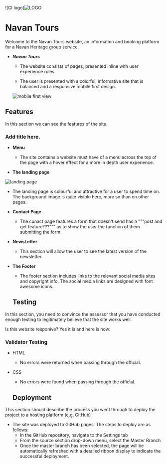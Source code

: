![CI logo]![LOGO](https://user-images.githubusercontent.com/127897306/226232222-056f5a71-ecdc-44ee-a6b3-7f67e3ef367f.jpg)


# Navan Tours

Welcome to the Navan Tours website, an information and booking platform for a Navan Heritage group service.

 - ___Navan Tours___

    - The website consists of  pages, presented inline with user experience rules.

    - The user is presented with a colorful, informative site that is balanced and a responsive mobile first design.
    
   ![mobile first view](https://user-images.githubusercontent.com/127897306/226232198-80d3af5c-bb2f-4c5b-9d76-301ec8a245d9.jpg)
 
## Features 

In this section we can see the features of the site.

### Add title here.

- __Menu__

  - The site contains a website must have of a menu across the top of the page with a hover effect for a more in depth user experience. 

- __The landing page__

![landing page](https://user-images.githubusercontent.com/127897306/226232100-001b4e58-0ade-4cb4-aad4-b73c18eebee5.jpg)

  - The landing page is colourful and attractive for a user to spend time on. The background image is quite visible here, more so than on other pages.

- __Contact Page__

  - The conact page features a form that doesn't send has a """post and get feature???""" 
  as to show the user the function of them submitting the form.

- __NewsLetter__

  - This section will allow the user to see the latest version of the newsletter.

- __The Footer__ 

  - The footer section includes links to the relevant social media sites and copyright info. The social media links are designed with font awesome icons.

  ## Testing 

In this section, you need to convince the assessor that you have conducted enough testing to legitimately believe that the site works well.

Is this website responive? Yes it is and here is how:

### Validator Testing 

- HTML
  - No errors were returned when passing through the official.

- CSS
  - No errors were found when passing through the official.

  ## Deployment

This section should describe the process you went through to deploy the project to a hosting platform (e.g. GitHub) 

- The site was deployed to GitHub pages. The steps to deploy are as follows: 
  - In the GitHub repository, navigate to the Settings tab 
  - From the source section drop-down menu, select the Master Branch
  - Once the master branch has been selected, the page will be automatically refreshed with a detailed ribbon display to indicate the successful deployment.
